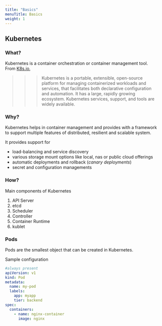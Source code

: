 ```yaml
---
title: "Basics"
menuTitle: Basics
weight: 1
---
```


## Kubernetes

### What? 
Kubernetes is a container orchestration or container management tool. 
From [K8s.io](https://kubernetes.io/docs/concepts/overview/what-is-kubernetes/), 

>>> Kubernetes is a portable, extensible, open-source platform for managing containerized workloads and services, that facilitates both declarative configuration and automation. It has a large, rapidly growing ecosystem. Kubernetes services, support, and tools are widely available.

### Why? 
Kubernetes helps in container management and provides with a framework to support multiple features of distributed, resilient and scalable system. 

It provides support for
- load-balancing and service discovery
- various storage mount options like local, nas or public cloud offerings
- automatic deployments and rollback (_canary deployments_)
- secret and configuration managements

### How?

Main components of Kubernetes 
1. API Server
2. etcd
3. Scheduler
4. Controller
5. Container Runtime
6. kublet


### Pods

Pods are the smallest object that can be created in Kubernetes. 

Sample configuration 

```yaml
#always present
apiVersion: v1 
kind: Pod
metadata:
  name: my-pod
  labels:
    app: myapp 
    tier: backend
spec: 
  containers: 
    - name: nginx-container
      image: nginx
```